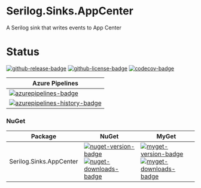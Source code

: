 # Serilog.Sinks.AppCenter
A Serilog sink that writes events to App Center

# Status
<!-- badges -->
[![github-release-badge]][github-release]
[![github-license-badge]][github-license]
[![codecov-badge]][codecov]
<!-- badges -->


<!-- history badges -->
| Azure Pipelines |
| --------------- |
| [![azurepipelines-badge]][azurepipelines] |
| [![azurepipelines-history-badge]][azurepipelines-history] |
<!-- history badges -->

### NuGet

<!-- nuget packages -->
| Package | NuGet | MyGet |
| ------- | ----- | ----- |
| Serilog.Sinks.AppCenter | [![nuget-version-badge]![nuget-downloads-badge]][nuget] | [![myget-version-badge]![myget-downloads-badge]][myget] |
<!-- nuget packages -->

<!-- generated references -->
[github-release]: https://github.com/RLittlesII/Serilog.Sinks.AppCenter/releases/latest
[github-release-badge]: https://img.shields.io/github/release/RLittlesII/Serilog.Sinks.AppCenter.svg?logo=github&style=flat "Latest Release"
[github-license]: https://github.com/RLittlesII/Serilog.Sinks.AppCenter/blob/master/LICENSE
[github-license-badge]: https://img.shields.io/github/license/RLittlesII/Serilog.Sinks.AppCenter.svg?style=flat "License"
[codecov]: https://codecov.io/gh/RLittlesII/Serilog.Sinks.AppCenter
[codecov-badge]: https://img.shields.io/codecov/c/github/RLittlesII/Serilog.Sinks.AppCenter.svg?color=E03997&label=codecov&logo=codecov&logoColor=E03997&style=flat "Code Coverage"

[azurepipelines]: https://dev.azure.com/rlittlesii/github/_apis/build/status/Serilog.Sinks.AppCenter?branchName=master
[azurepipelines-badge]: https://img.shields.io/azure-devops/build/rlittlesii/github/13.svg?color=98C6FF&label=azure%20pipelines&logo=azuredevops&logoColor=98C6FF&style=flat "Azure Pipelines Status"
[azurepipelines-history]: https://dev.azure.com/rlittlesii/github/_build/latest?definitionId=13&branchName=master
[azurepipelines-history-badge]: https://buildstats.info/azurepipelines/chart/rlittlesii/github/13?includeBuildsFromPullRequest=false "Azure Pipelines History"

[nuget]: https://www.nuget.org/packages/Serilog.Sinks.AppCenter/
[nuget-version-badge]: https://img.shields.io/nuget/v/Serilog.Sinks.AppCenter.svg?color=004880&logo=nuget&style=flat-square "NuGet Version"
[nuget-downloads-badge]: https://img.shields.io/nuget/dt/Serilog.Sinks.AppCenter.svg?color=004880&logo=nuget&style=flat-square "NuGet Downloads"
[myget]: https://www.myget.org/feed/rlittlesii/package/nuget/Serilog.Sinks.AppCenter
[myget-version-badge]: https://img.shields.io/myget/rlittlesii/vpre/Serilog.Sinks.AppCenter.svg?label=myget&color=004880&logo=nuget&style=flat-square "MyGet Pre-Release Version"
[myget-downloads-badge]: https://img.shields.io/myget/rlittlesii/dt/Serilog.Sinks.AppCenter.svg?color=004880&logo=nuget&style=flat-square "MyGet Downloads"
<!-- generated references -->